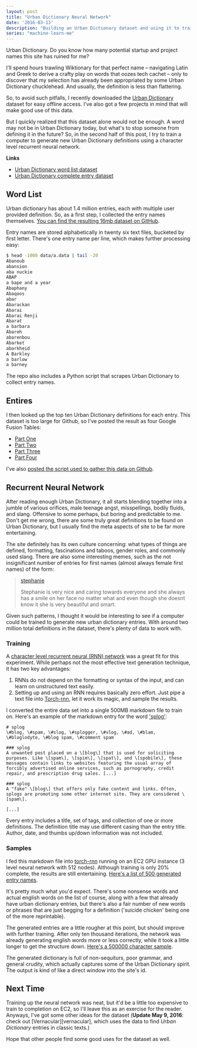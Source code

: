 ```yaml
---
layout: post
title: "Urban Dictionary Neural Network"
date: '2016-03-13'
description: "Building an Urban Dictionary dataset and using it to train our future AI overlords."
series: "machine-learn-me"
---
```


Urban Dictionary. Do you know how many potential startup and project names this site has ruined for me?

I'll spend hours trawling Wiktionary for that perfect name – navigating Latin and Greek to derive a crafty play on words that oozes tech cachet – only to discover that my selection has already been appropriated by some Urban Dictionary chucklehead. And usually, the definition is less than flattering.

So, to avoid such pitfalls, I recently downloaded the [Urban Dictionary](http://urbandictionary.com/) dataset for easy offline access. I've also got a few projects in mind that will make good use of this data.

But I quickly realized that this dataset alone would not be enough. A word may not be in Urban Dictionary today, but what's to stop someone from defining it in the future? So, in the second half of this post, I try to train a computer to generate new Urban Dictionary definitions using a character level recurrent neural network.

**Links**

* [Urban Dictionary word list dataset][word_list]
* [Urban Dictionary complete entry dataset][entry-collector]

## Word List
Urban dictionary has about 1.4 million entries, each with multiple user provided definition. So, as a first step, I collected the entry names themselves. [You can find the resulting 16mb dataset on GitHub][word_list].

Entry names are stored alphabetically in twenty six text files, bucketed by first letter. There's one entry name per line, which makes further processing easy:

```bash
$ head -1000 data/a.data | tail -20
Abanoub
abansion
aba nuckie
ABAP
a bape and a year
Abaphany
Abaqoos
abar
Abarackan
Abarai
Abarai Renji
Abarat
a barbara
Abareh
abarenbou
Abarket
abarkheid
A Barkley
a barlow
a barney
```

The repo also includes a Python script that scrapes Urban Dictionary to collect entry names.

## Entires
I then looked up the top ten Urban Dictionary definitions for each entry. This dataset is too large for Github, so I've posted the result as four Google Fusion Tables:

* [Part One][part1]
* [Part Two][part2]
* [Part Three][part3]
* [Part Four][part4]

I've also [posted the script used to gather this data on Github][entry-collector].


## Recurrent Neural Network
After reading enough Urban Dictionary, it all starts blending together into a jumble of various orifices, male teenage angst, misspellings, bodily fluids, and slang. Offensive to some perhaps, but boring and predictable to me. Don't get me wrong, there are some truly great definitions to be found on Urban Dictionary, but I usually find the meta aspects of site to be far more entertaining.

The site definitely has its own culture concerning: what types of things are defined, formatting, fascinations and taboos, gender roles, and commonly used slang. There are also some interesting memes, such as the not insignificant number of entries for first names (almost always female first names) of the form:

> [stephanie](http://www.urbandictionary.com/define.php?term=stephanie)
>
> Stephanie is very nice and caring towards everyone and she always has a smile on her face no matter what and even though she doesnt know it she is very beautiful and smart.

Given such patterns, I thought it would be interesting to see if a computer could be trained to generate new urban dictionary entries. With around two million total definitions in the dataset, there's plenty of data to work with.

### Training
A [character level recurrent neural (RNN) network](http://karpathy.github.io/2015/05/21/rnn-effectiveness/) was a great fit for this experiment. While perhaps not the most effective text generation technique, it has two key advantages:

1. RNNs do not depend on the formatting or syntax of the input, and can learn on unstructured text easily.
2. Setting up and using an RNN requires basically zero effort. Just pipe a text file into [Torch-rnn][torch-rnn], let it work its magic, and sample the results.

I converted the entire data set into a single 500MB markdown file to train on. Here's an example of the markdown entry for the word ['splog'](http://www.urbandictionary.com/define.php?term=splog):

```
# splog
\#blog, \#spam, \#slog, \#splogger, \#vlog, \#ad, \#blam, \#bloglodyte, \#blog spam, \#comment spam

### splog
A unwanted post placed on a \[blog\] that is used for soliciting purposes. Like \[spam\], \[spim\], \[spat\], and \[spobile\], these messages contain links to websites featuring the usual array of forcibly advertised online services, such as pornography, credit repair, and prescription drug sales. [...]

### splog
A "fake" \[blog\] that offers only fake content and links. Often, splogs are promoting some other internet site. They are considered \[spam\].

[...]
```

Every entry includes a title, set of tags, and collection of one or more definitions. The definition title may use different casing than the entry title. Author, date, and thumbs up/down information was not included.

### Samples
I fed this markdown file into [torch-rnn][] running on an EC2 GPU instance (3 level neural network with 512 nodes). Although training is only 20% complete, the results are still entertaining. [Here's a list of 500 generated entry names](https://gist.github.com/mattbierner/63f17770e7d8cd56caf5).

It's pretty much what you'd expect. There's some nonsense words and actual english words on the list of course, along with a few that already have urban dictionary entries, but there's also a fair number of new words or phrases that are just begging for a definition ('suicide chicken' being one of the more reprintable).

The generated entries are a little rougher at this point, but should improve with further training. After only ten thousand iterations, the network was already generating english words more or less correctly, while it took a little longer to get the structure down. [Here's a 500000 character sample](https://gist.github.com/mattbierner/67d919db125f69ccdf1f).

The generated dictionary is full of non-sequiturs, poor grammar, and general crudity, which actually captures some of the Urban Dictionary spirit. The output is kind of like a direct window into the site's id.


## Next Time
Training up the neural network was neat, but it'd be a little too expensive to train to completion on EC2, so I'll leave this as an exercise for the reader. Anyways, I've got some other ideas for the dataset (**Update May 9, 2016**: check out [Vernacular][vernacular], which uses the data to find *Urban Dictionary* entries in classic texts.)

Hope that other people find some good uses for the dataset as well.



[word_list]: https://github.com/mattbierner/urban-dictionary-word-list
[entry-collector]: https://github.com/mattbierner/urban-dictionary-entry-collector


[part1]: https://www.google.com/fusiontables/DataSource?docid=1icBg7W83c7skjaUnGkQy26nre032_dLlIkekNTsy
[part2]: https://www.google.com/fusiontables/DataSource?docid=1SFfRIi8yWNt0Ah_QtcAa15rJxyoDcKjFKy5u2aBe 
[part3]: https://www.google.com/fusiontables/DataSource?docid=1xrq6sYCbhhEa0xSber_4yo-H8OxWegFXTeGxNvag
[part4]: https://www.google.com/fusiontables/DataSource?docid=1fuGPggoae6_j9wxA7rVJHU30nqtENJyXZLv3XHxp

[torch-rnn]: https://github.com/jcjohnson/torch-rnn

